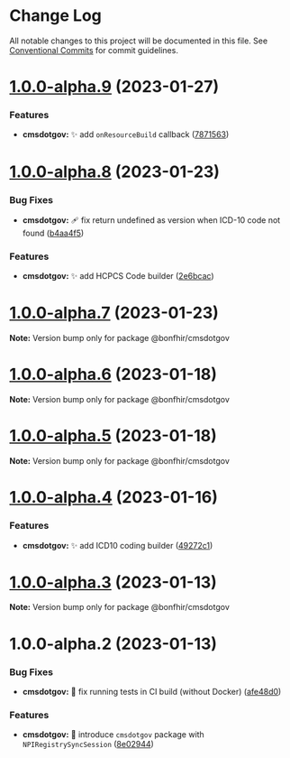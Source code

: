 # Change Log

All notable changes to this project will be documented in this file.
See [Conventional Commits](https://conventionalcommits.org) for commit guidelines.

# [1.0.0-alpha.9](https://github.com/bonfhir/bonfhir/compare/@bonfhir/cmsdotgov@1.0.0-alpha.8...@bonfhir/cmsdotgov@1.0.0-alpha.9) (2023-01-27)


### Features

* **cmsdotgov:** :sparkles: add `onResourceBuild` callback ([7871563](https://github.com/bonfhir/bonfhir/commit/7871563ce3c4107f30704e2fd25ac9db2ddeb1b4))





# [1.0.0-alpha.8](https://github.com/bonfhir/bonfhir/compare/@bonfhir/cmsdotgov@1.0.0-alpha.7...@bonfhir/cmsdotgov@1.0.0-alpha.8) (2023-01-23)


### Bug Fixes

* **cmsdotgov:** :adhesive_bandage: fix return undefined as version when ICD-10 code not found ([b4aa4f5](https://github.com/bonfhir/bonfhir/commit/b4aa4f5dba12393a04a95a9ff1388f3207018b3c))


### Features

* **cmsdotgov:** :sparkles: add HCPCS Code builder ([2e6bcac](https://github.com/bonfhir/bonfhir/commit/2e6bcac04a0fcbcc78265e69d4363d62b42d1090))





# [1.0.0-alpha.7](https://github.com/bonfhir/bonfhir/compare/@bonfhir/cmsdotgov@1.0.0-alpha.6...@bonfhir/cmsdotgov@1.0.0-alpha.7) (2023-01-23)

**Note:** Version bump only for package @bonfhir/cmsdotgov





# [1.0.0-alpha.6](https://github.com/bonfhir/bonfhir/compare/@bonfhir/cmsdotgov@1.0.0-alpha.5...@bonfhir/cmsdotgov@1.0.0-alpha.6) (2023-01-18)

**Note:** Version bump only for package @bonfhir/cmsdotgov





# [1.0.0-alpha.5](https://github.com/bonfhir/bonfhir/compare/@bonfhir/cmsdotgov@1.0.0-alpha.4...@bonfhir/cmsdotgov@1.0.0-alpha.5) (2023-01-18)

**Note:** Version bump only for package @bonfhir/cmsdotgov





# [1.0.0-alpha.4](https://github.com/bonfhir/bonfhir/compare/@bonfhir/cmsdotgov@1.0.0-alpha.3...@bonfhir/cmsdotgov@1.0.0-alpha.4) (2023-01-16)


### Features

* **cmsdotgov:** :sparkles: add ICD10 coding builder ([49272c1](https://github.com/bonfhir/bonfhir/commit/49272c186ea11616becc58f47a82fce1c78e3ace))





# [1.0.0-alpha.3](https://github.com/bonfhir/bonfhir/compare/@bonfhir/cmsdotgov@1.0.0-alpha.2...@bonfhir/cmsdotgov@1.0.0-alpha.3) (2023-01-13)

**Note:** Version bump only for package @bonfhir/cmsdotgov





# 1.0.0-alpha.2 (2023-01-13)


### Bug Fixes

* **cmsdotgov:** :green_heart: fix running tests in CI build (without Docker) ([afe48d0](https://github.com/bonfhir/bonfhir/commit/afe48d0876dcf37c62bc7a430114f6cc4dcc99f3))


### Features

* **cmsdotgov:** :tada: introduce `cmsdotgov` package with `NPIRegistrySyncSession` ([8e02944](https://github.com/bonfhir/bonfhir/commit/8e02944aa75dccbd861d9e5b54b491d970780dea))
